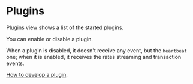 # Plugins

Plugins view shows a list of the started plugins.

You can enable or disable a plugin.

When a plugin is disabled, it doesn't receive any event, but the `heartbeat`
one; when it is enabled, it receives the rates streaming and transaction events.

[How to develop a plugin](https://github.com/albertosantini/argo-trading-plugin-seed).
